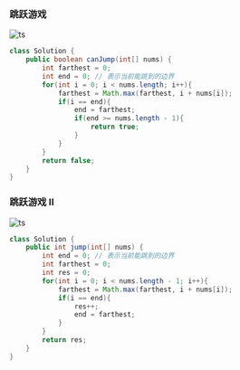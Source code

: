 

### 跳跃游戏
![ts](https://img-blog.csdnimg.cn/d2fba02c6a3144da9cfa3b3b228655cd.png?x-oss-process=image/watermark,type_d3F5LXplbmhlaQ,shadow_50,text_Q1NETiBA5bSU5rOi5rOi5ZWK,size_18,color_FFFFFF,t_70,g_se,x_16)
```java
class Solution {
    public boolean canJump(int[] nums) {
        int farthest = 0;
        int end = 0; // 表示当前能跳到的边界
        for(int i = 0; i < nums.length; i++){
            farthest = Math.max(farthest, i + nums[i]);
            if(i == end){
                end = farthest;
                if(end >= nums.length - 1){
                    return true;
                }
            }
        }
        return false;
    }
}
```
### 跳跃游戏 II
![ts](https://img-blog.csdnimg.cn/83d5a92ebb4f470f9f5800449b9929aa.png?x-oss-process=image/watermark,type_d3F5LXplbmhlaQ,shadow_50,text_Q1NETiBA5bSU5rOi5rOi5ZWK,size_18,color_FFFFFF,t_70,g_se,x_16)
```java
class Solution {
    public int jump(int[] nums) {
        int end = 0; // 表示当前能跳到的边界
        int farthest = 0;
        int res = 0;
        for(int i = 0; i < nums.length - 1; i++){
            farthest = Math.max(farthest, i + nums[i]);
            if(i == end){
                res++;
                end = farthest;
            }
        }
        return res;
    }
}
```